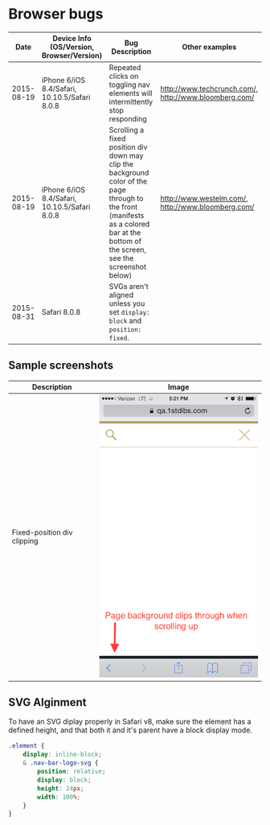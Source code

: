 # Browser bugs

Date | Device Info (OS/Version, Browser/Version) | Bug Description | Other examples
--- | --- | --- | ---
2015-08-19 | iPhone 6/iOS 8.4/Safari, 10.10.5/Safari 8.0.8 | Repeated clicks on toggling nav elements will intermittently stop responding | <http://www.techcrunch.com/>, <http://www.bloomberg.com/>
2015-08-19 | iPhone 6/iOS 8.4/Safari, 10.10.5/Safari 8.0.8 | Scrolling a fixed position div down may clip the background color of the page through to the front (manifests as a colored bar at the bottom of the screen, see the screenshot below) | <http://www.westelm.com/>, <http://www.bloomberg.com/>
2015-08-31 | Safari 8.0.8 | SVGs aren't aligned unless you set `display: block` and `position: fixed`. | |

## Sample screenshots

Description | Image
--- | ---
Fixed-position div clipping | ![clipping](./images/clipping.png)

## SVG Alginment

To have an SVG diplay properly in Safari v8, make sure the element has a defined height, and that both it and it's parent have a block display mode.

```css
.element {
    display: inline-block;
    & .nav-bar-logo-svg {
        position: relative;
        display: block;
        height: 24px;
        width: 100%;
    }
}
```
